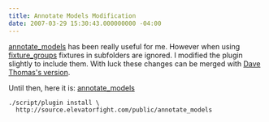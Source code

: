 ```yaml
---
title: Annotate Models Modification
date: 2007-03-29 15:30:43.000000000 -04:00
---
```

[annotate_models](http://svn.pragprog.com/Public/plugins/annotate_models) has been really useful for me. However when using [fixture_groups](/2007/3/29/fixture-groups) fixtures in subfolders are ignored. I modified the plugin slightly to include them. With luck these changes can be merged with [Dave Thomas's version](http://pragdave.pragprog.com).

Until then, here it is: [annotate_models](http://source.elevatorfight.com/public/annotate_models)


    ./script/plugin install \
      http://source.elevatorfight.com/public/annotate_models
